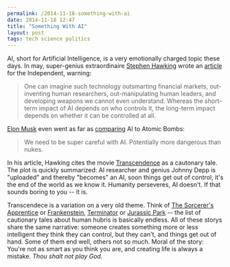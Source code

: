 ```yaml
---
permalink: /2014-11-18-something-with-ai
date: 2014-11-18 12:47
title: "Something With AI"
layout: post
tags: tech science politics
---
```




AI, short for Artificial Intelligence, is a very emotionally charged topic these days. In may, super-genius extraordinaire [Stephen Hawking][] wrote an [article][] for the Independent, warning:

>One can imagine such technology outsmarting financial markets, out-inventing human researchers, out-manipulating human leaders, and developing weapons we cannot even understand. Whereas the short-term impact of AI depends on who controls it, the long-term impact depends on whether it can be controlled at all.

[Elon Musk][] even went as far as [comparing][] AI to Atomic Bombs:

>We need to be super careful with AI. Potentially more dangerous than nukes.

In his article, Hawking cites the movie [Transcendence][] as a cautonary tale. The plot is quickly summarized: AI researcher and genius Johnny Depp is "uploaded" and thereby "becomes" an AI, soon things get out of control, it's the end of the world as we know it. Humanity perseveres, AI doesn't. If that sounds boring to you -- it is.

Transcendece is a variation on a very old theme. Think of [The Sorcerer's Apprentice][] or [Frankenstein][], [Terminator][] or [Jurassic Park][] -- the list of cautionary tales about human hubris is basically endless. All of these storys share the same narrative: someone creates something more or less intelligent they think they can control, but they can't, and things get out of hand. Some of them end well, others not so much. Moral of the story: You're not as smart as you think you are, and creating life is always a mistake.
*Thou shalt not play God.*




[Stephen Hawking]: http://en.wikipedia.org/wiki/Stephen_Hawking
[article]: http://www.independent.co.uk/news/science/stephen-hawking-transcendence-looks-at-the-implications-of-artificial-intelligence--but-are-we-taking-ai-seriously-enough-9313474.html
[Elon Musk]: http://en.wikipedia.org/wiki/Elon_Musk
[comparing]: http://www.independent.co.uk/news/science/stephen-hawking-transcendence-looks-at-the-implications-of-artificial-intelligence--but-are-we-taking-ai-seriously-enough-9313474.html
[Transcendence]: http://www.imdb.com/title/tt2209764/?licb=0.02375548821873963
[The Sorcerer's Apprentice]: https://www.youtube.com/watch?v=T8gOh0wEgLg
[Frankenstein]: http://en.wikipedia.org/wiki/Frankenstein
[Goethe]: http://en.wikipedia.org/wiki/The_Sorcerer%27s_Apprentice
[Terminator]: http://en.wikipedia.org/wiki/The_Terminator
[Jurassic Park]: http://en.wikipedia.org/wiki/Jurassic_Park

